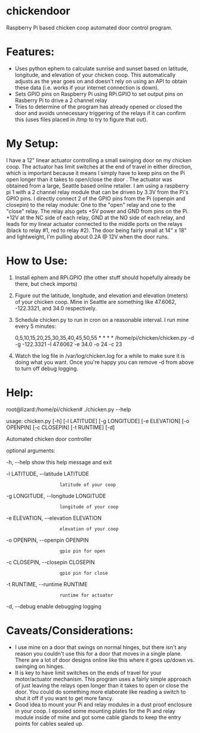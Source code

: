# chickendoor
Raspberry Pi based chicken coop automated door control program. 

# Features:
- Uses python ephem to calculate sunrise and sunset based on latitude, longitude, and elevation of your chicken coop. This automatically adjusts as the year goes on and doesn't rely on using an API to obtain these data (i.e. works if your internet connection is down).  
- Sets GPIO pins on Raspberry Pi using RPi.GPIO to set output pins on Rasberry Pi to drive a 2 channel relay
- Tries to determine of the program has already opened or closed the door and avoids unnecessary triggering of the relays if it can confirm this (uses files placed in /tmp to try to figure that out).

# My Setup:
I have a 12" linear actuator controlling a small swinging door on my chicken coop.  The actuator has limit switches at the end of travel in either direction, which is important because it means I simply have to keep pins on the Pi open longer than it takes to open/close the door .  The actuator was obtained from a large, Seattle based online retailer. I am using a raspberry pi 1 with a 2 channel relay module that can be driven by 3.3V from the Pi's GPIO pins.  I directly connect 2 of the GPIO pins from the Pi (openpin and closepin) to the relay module:  One to the "open" relay and one to the "close" relay.   The relay also gets +5V power and GND from pins on the Pi.  +12V at the NC side of each relay, GND at the NO side of each relay, and leads for my linear actuator connected to the middle ports on the relays (black to relay #1, red to relay #2).    The door being fairly small at 14" x 18" and lightweight, I'm pulling about 0.2A @ 12V when the door runs.  

# How to Use:
1) Install ephem and RPi.GPIO (the other stuff should hopefully already be there, but check imports)
2) Figure out the latitude, longitude, and elevation and elevation (meters) of your chicken coop.  Mine in Seattle are something like
      47.6062, -122.3321, and 34.0 respectively.
3) Schedule chicken.py to run in cron on a reasonable interval. I run mine every 5 minutes:
    
    0,5,10,15,20,25,30,35,40,45,50,55 * * * * /home/pi/chicken/chicken.py -d -g -122.3321 -l 47.6062 -e 34.0 -o 24 -c 23
4) Watch the log file in /var/log/chicken.log for a while to make sure it is doing what you want. Once you're happy you can remove -d from           above to turn off debug logging.

# Help:
root@lizard:/home/pi/chicken# ./chicken.py --help

usage: chicken.py [-h] [-l LATITUDE] [-g LONGITUDE] [-e ELEVATION]
                  [-o OPENPIN] [-c CLOSEPIN] [-t RUNTIME] [-d]

Automated chicken door controller

optional arguments:

  -h, --help            show this help message and exit
  
  -l LATITUDE, --latitude LATITUDE
                        
                        latitude of your coop
                        
  -g LONGITUDE, --longitude LONGITUDE
                        
                        longitude of your coop
                        
  -e ELEVATION, --elevation ELEVATION
                        
                        elevation of your coop
                        
  -o OPENPIN, --openpin OPENPIN
                        
                        gpio pin for open
                        
  -c CLOSEPIN, --closepin CLOSEPIN
                        
                        gpio pin for close
                        
  -t RUNTIME, --runtime RUNTIME
                        
                        runtime for actuator
                        
  -d, --debug           enable debugging logging


# Caveats/Considerations:
- I use mine on a door that swings on normal hinges, but there isn't any reason you couldn't use this for a door that moves in a single plane.  There are a lot of door designs online like this where it goes up/down vs. swinging on hinges.
- It is key to have limit switches on the ends of travel for your motor/actuator mechanism.  This program uses a fairly simple approach of just leaving the relays open longer than it takes to open or close the door.  You could do something more elaborate like reading a switch to shut it off if you want to get more fancy.
- Good idea to mount your Pi and relay modules in a dust proof enclosure in your coop.  I epoxied some mounting plates for the Pi and relay module inside of mine and got some cable glands to keep the entry points for cables sealed up. 
